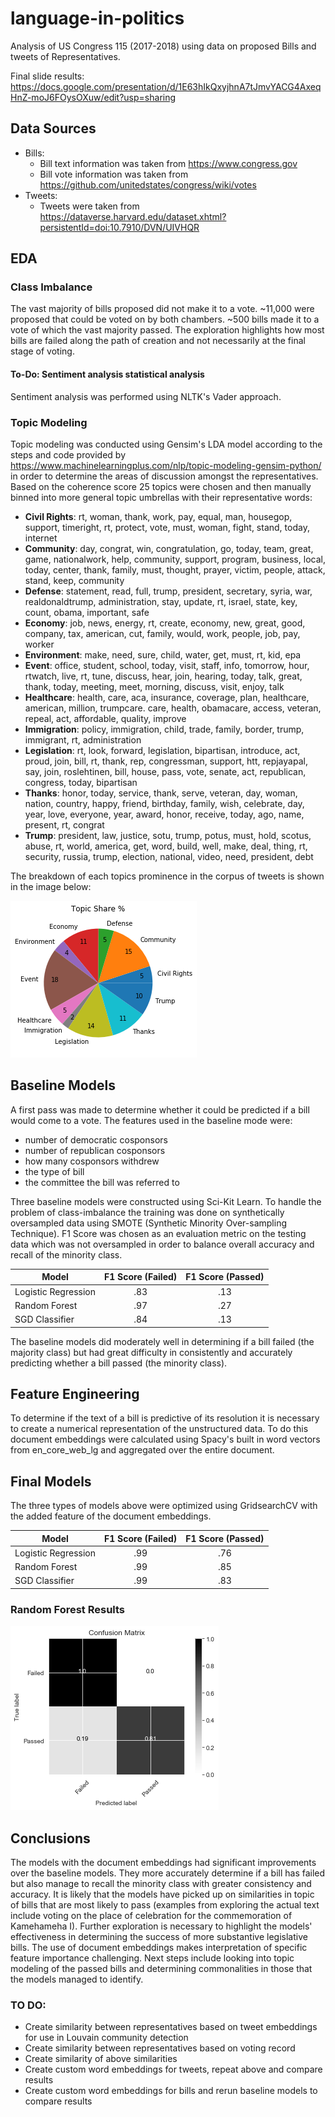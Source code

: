 # language-in-politics
Analysis of US Congress 115 (2017-2018) using data on proposed Bills and tweets of Representatives.

Final slide results:
https://docs.google.com/presentation/d/1E63hIkQxyjhnA7tJmvYACG4AxeqHnZ-moJ6FOysOXuw/edit?usp=sharing

## Data Sources
* Bills:
  * Bill text information was taken from https://www.congress.gov
  * Bill vote information was taken from https://github.com/unitedstates/congress/wiki/votes
* Tweets:
  * Tweets were taken from https://dataverse.harvard.edu/dataset.xhtml?persistentId=doi:10.7910/DVN/UIVHQR

## EDA

### Class Imbalance
The vast majority of bills proposed did not make it to a vote. ~11,000 were proposed that could be voted on by both chambers. ~500 bills made it to a vote of which the vast majority passed. The exploration highlights how most bills are failed along the path of creation and not necessarily at the final stage of voting.

#### To-Do: Sentiment analysis statistical analysis
Sentiment analysis was performed using NLTK's Vader approach.


### Topic Modeling
Topic modeling was conducted using Gensim's LDA model according to the steps and code provided by https://www.machinelearningplus.com/nlp/topic-modeling-gensim-python/ in order to determine the areas of discussion amongst the representatives. Based on the coherence score 25 topics were chosen and then manually binned into more general topic umbrellas with their representative words:
* **Civil Rights**: rt, woman, thank, work, pay, equal, man, housegop, support, timeright, rt, protect, vote, must, woman, fight, stand, today, internet
* **Community**: day, congrat, win, congratulation, go, today, team, great, game, nationalwork, help, community, support, program, business, local, today, center, thank, family, must, thought, prayer, victim, people, attack, stand, keep, community
* **Defense**: statement, read, full, trump, president, secretary, syria, war, realdonaldtrump, administration, stay, update, rt, israel, state, key, count, obama, important, safe
* **Economy**: job, news, energy, rt, create, economy, new, great, good, company, tax, american, cut, family, would, work, people, job, pay, worker
* **Environment**: make, need, sure, child, water, get, must, rt, kid, epa
* **Event**: office, student, school, today, visit, staff, info, tomorrow, hour, rtwatch, live, rt, tune, discuss, hear, join, hearing, today, talk, great, thank, today, meeting, meet, morning, discuss, visit, enjoy, talk
* **Healthcare**: health, care, aca, insurance, coverage, plan, healthcare, american, million, trumpcare. care, health, obamacare, access, veteran, repeal, act, affordable, quality, improve
* **Immigration**: policy, immigration, child, trade, family, border, trump, immigrant, rt, administration
* **Legislation**: rt, look, forward, legislation, bipartisan, introduce, act, proud, join, bill, rt, thank, rep, congressman, support, htt, repjayapal, say, join, roslehtinen, bill, house, pass, vote, senate, act, republican, congress, today, bipartisan
* **Thanks**: honor, today, service, thank, serve, veteran, day, woman, nation, country, happy, friend, birthday, family, wish, celebrate, day, year, love, everyone, year, award, honor, receive, today, ago, name, present, rt, congrat
* **Trump**: president, law, justice, sotu, trump, potus, must, hold, scotus, abuse, rt, world, america, get, word, build, well, make, deal, thing, rt, security, russia, trump, election, national, video, need, president, debt

The breakdown of each topics prominence in the corpus of tweets is shown in the image below: 

![Pie Chart of topic breakdown by percentage](images/TopicPie.png)

## Baseline Models
A first pass was made to determine whether it could be predicted if a bill would come to a vote. The features used in the baseline mode were:
* number of democratic cosponsors 
* number of republican cosponsors
* how many cosponsors withdrew
* the type of bill
* the committee the bill was referred to

Three baseline models were constructed using Sci-Kit Learn. To handle the problem of class-imbalance the training was done on synthetically oversampled data using SMOTE (Synthetic Minority Over-sampling Technique). F1 Score was chosen as an evaluation metric on the testing data which was not oversampled in order to balance overall accuracy and recall of the minority class.

| Model | F1 Score (Failed) | F1 Score (Passed) |
|---|:---:|:---:|
| Logistic Regression | .83 | .13 |
| Random Forest | .97 | .27 |
| SGD Classifier | .84 |  .13 |

The baseline models did moderately well in determining if a bill failed (the majority class) but had great difficulty in consistently and accurately predicting whether a bill passed (the minority class).

## Feature Engineering
To determine if the text of a bill is predictive of its resolution it is necessary to create a numerical representation of the unstructured data. To do this document embeddings were calculated using Spacy's built in word vectors from en_core_web_lg and aggregated over the entire document. 


## Final Models
The three types of models above were optimized using GridsearchCV with the added feature of the document embeddings.

| Model | F1 Score (Failed) | F1 Score (Passed) |
|---|:---:|:---:|
| Logistic Regression | .99 | .76 |
| Random Forest | .99 | .85 |
| SGD Classifier | .99 |  .83 |


### Random Forest Results
![Confusion matrix of the best performing model (Random Forest)](images/Random-Confusion.png)


## Conclusions
The models with the document embeddings had significant improvements over the baseline models. They more accurately determine if a bill has failed but also manage to recall the minority class with greater consistency and accuracy. It is likely that the models have picked up on similarities in topic of bills that are most likely to pass (examples from exploring the actual text include voting on the place of celebration for the commemoration of Kamehameha I). Further exploration is necessary to highlight the models' effectiveness in determining the success of more substantive legislative bills. The use of document embeddings makes interpretation of specific feature importance challenging. Next steps include looking into topic modeling of the passed bills and determining commonalities in those that the models managed to identify.

### TO DO:
* Create similarity between representatives based on tweet embeddings for use in Louvain community detection
* Create similarity between representatives based on voting record
* Create similarity of above similarities
* Create custom word embeddings for tweets, repeat above and compare results
* Create custom word embeddings for bills and rerun baseline models to compare results
